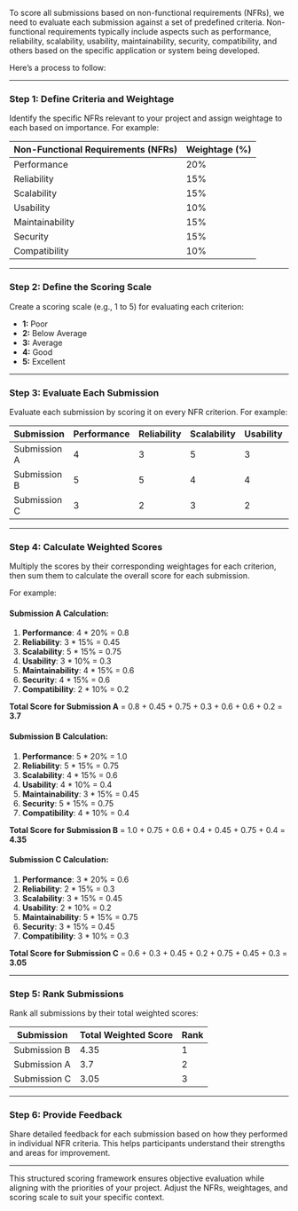 To score all submissions based on non-functional requirements (NFRs), we need to evaluate each submission against a set of predefined criteria. Non-functional requirements typically include aspects such as performance, reliability, scalability, usability, maintainability, security, compatibility, and others based on the specific application or system being developed.

Here’s a process to follow:

---

### **Step 1: Define Criteria and Weightage**
Identify the specific NFRs relevant to your project and assign weightage to each based on importance. For example:

| **Non-Functional Requirements (NFRs)**     | **Weightage (%)** |
|---------------------------------------------|--------------------|
| Performance                                 | 20%               |
| Reliability                                 | 15%               |
| Scalability                                 | 15%               |
| Usability                                   | 10%               |
| Maintainability                             | 15%               |
| Security                                    | 15%               |
| Compatibility                               | 10%               |

---

### **Step 2: Define the Scoring Scale**
Create a scoring scale (e.g., 1 to 5) for evaluating each criterion:
- **1:** Poor
- **2:** Below Average
- **3:** Average
- **4:** Good
- **5:** Excellent

---

### **Step 3: Evaluate Each Submission**
Evaluate each submission by scoring it on every NFR criterion. For example:

| **Submission** | **Performance** | **Reliability** | **Scalability** | **Usability** | **Maintainability** | **Security** | **Compatibility** |
|----------------|------------------|------------------|------------------|----------------|----------------------|--------------|--------------------|
| Submission A   | 4                | 3                | 5                | 3              | 4                    | 4            | 2                  |
| Submission B   | 5                | 5                | 4                | 4              | 3                    | 5            | 4                  |
| Submission C   | 3                | 2                | 3                | 2              | 5                    | 3            | 3                  |

---

### **Step 4: Calculate Weighted Scores**
Multiply the scores by their corresponding weightages for each criterion, then sum them to calculate the overall score for each submission.

For example:
#### Submission A Calculation:
1. **Performance**: 4 * 20% = 0.8  
2. **Reliability**: 3 * 15% = 0.45  
3. **Scalability**: 5 * 15% = 0.75  
4. **Usability**: 3 * 10% = 0.3  
5. **Maintainability**: 4 * 15% = 0.6  
6. **Security**: 4 * 15% = 0.6  
7. **Compatibility**: 2 * 10% = 0.2  

**Total Score for Submission A** = 0.8 + 0.45 + 0.75 + 0.3 + 0.6 + 0.6 + 0.2 = **3.7**

#### Submission B Calculation:
1. **Performance**: 5 * 20% = 1.0  
2. **Reliability**: 5 * 15% = 0.75  
3. **Scalability**: 4 * 15% = 0.6  
4. **Usability**: 4 * 10% = 0.4  
5. **Maintainability**: 3 * 15% = 0.45  
6. **Security**: 5 * 15% = 0.75  
7. **Compatibility**: 4 * 10% = 0.4  

**Total Score for Submission B** = 1.0 + 0.75 + 0.6 + 0.4 + 0.45 + 0.75 + 0.4 = **4.35**

#### Submission C Calculation:
1. **Performance**: 3 * 20% = 0.6  
2. **Reliability**: 2 * 15% = 0.3  
3. **Scalability**: 3 * 15% = 0.45  
4. **Usability**: 2 * 10% = 0.2  
5. **Maintainability**: 5 * 15% = 0.75  
6. **Security**: 3 * 15% = 0.45  
7. **Compatibility**: 3 * 10% = 0.3  

**Total Score for Submission C** = 0.6 + 0.3 + 0.45 + 0.2 + 0.75 + 0.45 + 0.3 = **3.05**

---

### **Step 5: Rank Submissions**
Rank all submissions by their total weighted scores:

| **Submission** | **Total Weighted Score** | **Rank** |
|----------------|---------------------------|----------|
| Submission B   | 4.35                      | 1        |
| Submission A   | 3.7                       | 2        |
| Submission C   | 3.05                      | 3        |

---

### **Step 6: Provide Feedback**
Share detailed feedback for each submission based on how they performed in individual NFR criteria. This helps participants understand their strengths and areas for improvement.

---

This structured scoring framework ensures objective evaluation while aligning with the priorities of your project. Adjust the NFRs, weightages, and scoring scale to suit your specific context.

